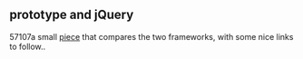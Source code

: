<article><h2>prototype and jQuery</h2><time><span class="day">5</span><span class="month">7</span><span class="year">107</span></time>a small <a href="http://blogs.pathf.com/agileajax/2007/08/jquery-vs-proto.html" title="agile ajax">piece</a> that compares the two frameworks, with some nice links to follow..</article>